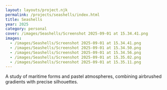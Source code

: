 ```yaml
---
layout: layouts/project.njk
permalink: /projects/seashells/index.html
title: Seashells
year: 2025
category: personal
cover: /images/Seashells/Screenshot 2025-09-01 at 15.34.41.png
images:
  - /images/Seashells/Screenshot 2025-09-01 at 15.34.41.png
  - /images/Seashells/Screenshot 2025-09-01 at 15.34.50.png
  - /images/Seashells/Screenshot 2025-09-01 at 15.34.56.png
  - /images/Seashells/Screenshot 2025-09-01 at 15.35.02.png
  - /images/Seashells/Screenshot 2025-09-01 at 15.35.11.png
---
```

A study of maritime forms and pastel atmospheres, combining airbrushed gradients with precise silhouettes.
